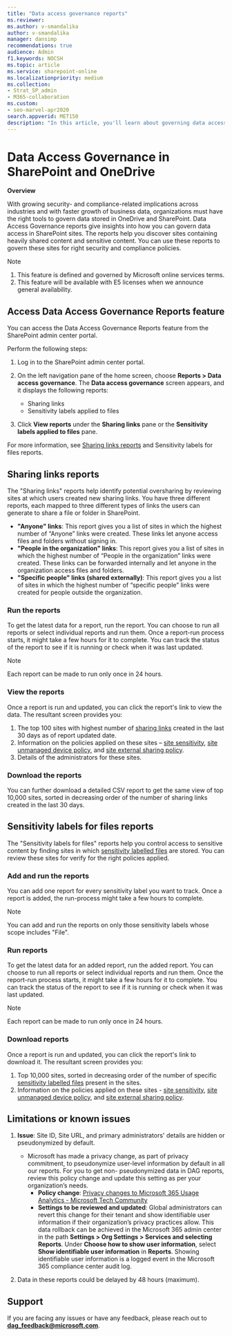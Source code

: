```yaml
---
title: "Data access governance reports"
ms.reviewer: 
ms.author: v-smandalika
author: v-smandalika
manager: dansimp
recommendations: true
audience: Admin
f1.keywords: NOCSH
ms.topic: article
ms.service: sharepoint-online
ms.localizationpriority: medium
ms.collection:  
- Strat_SP_admin
- M365-collaboration
ms.custom:
- seo-marvel-apr2020
search.appverid: MET150
description: "In this article, you'll learn about governing data access in SharePoint and OneDrive."
---
```


# Data Access Governance in SharePoint and OneDrive

**Overview**

With growing security- and compliance-related implications across industries and with faster growth of business data, organizations must have the right tools to govern data stored in OneDrive and SharePoint. Data Access Governance reports give insights into how you can govern data access in SharePoint sites.
The reports help you discover sites containing heavily shared content and sensitive content. You can use these reports to govern these sites for right security and compliance policies.

> [!NOTE]
> 1. This feature is defined and governed by Microsoft online services terms.
> 2. This feature will be available with E5 licenses when we announce general availability.

## Access Data Access Governance Reports feature

You can access the Data Access Governance Reports feature from the SharePoint admin center portal.

Perform the following steps:

1. Log in to the SharePoint admin center portal.
1. On the left navigation pane of the home screen, choose **Reports > Data access governance**.
   The **Data access governance** screen appears, and it displays the following reports:

    - Sharing links
    - Sensitivity labels applied to files

1. Click **View reports** under the **Sharing links** pane or the **Sensitivity labels applied to files** pane.

For more information, see [Sharing links reports](#sharing-links-reports) and Sensitivity labels for files reports.

## Sharing links reports

The "Sharing links" reports help identify potential oversharing by reviewing sites at which users created new sharing links. You have three different reports, each mapped to three different types of links the users can generate to share a file or folder in SharePoint.

- **"Anyone" links**: This report gives you a list of sites in which the highest number of “Anyone” links were created. These links let anyone access files and folders without signing in.
- **"People in the organization" links**: This report gives you a list of sites in which the highest number of “People in the organization” links were created. These links can be forwarded internally and let anyone in the organization access files and folders.
- **"Specific people" links (shared externally)**: This report gives you a list of sites in which the highest number of “specific people” links were created for people outside the organization.

### Run the reports

To get the latest data for a report, run the report. You can choose to run all reports or select individual reports and run them. Once a report-run process starts, it might take a few hours for it to complete. You can track the status of the report to see if it is running or check when it was last updated.

> [!NOTE]
> Each report can be made to run only once in 24 hours.

### View the reports

Once a report is run and updated, you can click the report's link to view the data.
The resultant screen provides you:

1. The top 100 sites with highest number of [sharing links](modern-experience-sharing-permissions.md) created in the last 30 days as of report updated date.
1. Information on the policies applied on these sites – [site sensitivity](/microsoft-365/compliance/sensitivity-labels-teams-groups-sites), [site unmanaged device policy](control-access-from-unmanaged-devices.md), and [site external sharing policy](external-sharing-overview.md).
1. Details of the administrators for these sites.

### Download the reports

You can further download a detailed CSV report to get the same view of top 10,000 sites, sorted in decreasing order of the number of sharing links created in the last 30 days.

## Sensitivity labels for files reports

The "Sensitivity labels for files" reports help you control access to sensitive content by finding sites in which [sensitivity labelled files](/microsoft-365/compliance/sensitivity-labels-sharepoint-onedrive-files) are stored. You can review these sites for verify for the right policies applied.

### Add and run the reports

You can add one report for every sensitivity label you want to track. Once a report is added, the run-process might take a few hours to complete.

> [!NOTE]
> You can add and run the reports on only those sensitivity labels whose scope includes "File".

### Run reports

To get the latest data for an added report, run the added report. You can choose to run all reports or select individual reports and run them. Once the report-run process starts, it might take a few hours for it to complete. You can track the status of the report to see if it is running or check when it was last updated.

> [!NOTE]
> Each report can be made to run only once in 24 hours.

### Download reports

Once a report is run and updated, you can click the report's link to download it.
The resultant screen provides you:

1. Top 10,000 sites, sorted in decreasing order of the number of specific [sensitivity labelled files](/microsoft-365/compliance/sensitivity-labels-sharepoint-onedrive-files) present in the sites.
1. Information on the policies applied on these sites - [site sensitivity](/microsoft-365/compliance/sensitivity-labels-teams-groups-sites), [site unmanaged device policy](control-access-from-unmanaged-devices.md), and [site external sharing policy](external-sharing-overview.md).

## Limitations or known issues

1. **Issue**: Site ID, Site URL, and primary administrators' details are hidden or pseudonymized by default.
    - Microsoft has made a privacy change, as part of privacy commitment, to pseudonymize user-level information by default in all our reports. For you to get non- pseudonymized data in DAG reports, review this policy change and update this setting as per your organization’s needs.
        - **Policy change**: [Privacy changes to Microsoft 365 Usage Analytics - Microsoft Tech Community](https://techcommunity.microsoft.com/t5/microsoft-365-blog/privacy-changes-to-microsoft-365-usage-analytics/ba-p/2694137)
        - **Settings to be reviewed and updated**: Global administrators can revert this change for their tenant and show identifiable user information if their organization’s privacy practices allow. This data rollback can be achieved in the Microsoft 365 admin center in the path **Settings > Org Settings > Services and selecting Reports**. Under **Choose how to show user information**, select **Show identifiable user information** in **Reports**. Showing identifiable user information is a logged event in the Microsoft 365 compliance center audit log.
        
1. Data in these reports could be delayed by 48 hours (maximum).

## Support

If you are facing any issues or have any feedback, please reach out to **dag_feedback@microsoft.com**.




